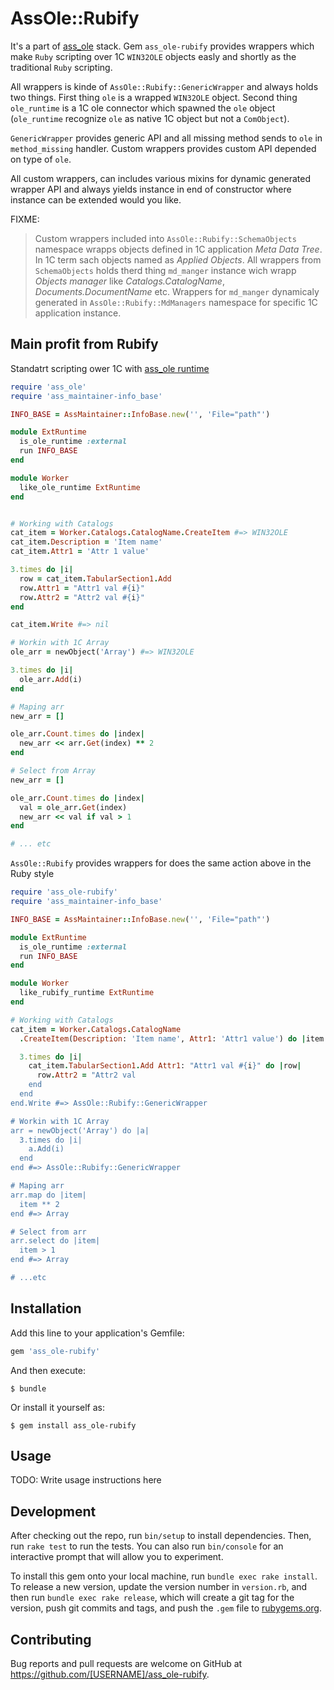 # AssOle::Rubify

It's a part of [ass_ole](https://github.com/leoniv/ass_ole) stack. Gem
`ass_ole-rubify` provides wrappers which make `Ruby` scripting
over 1C `WIN32OLE` objects easly and shortly as the traditional `Ruby`
scripting.

All wrappers is kinde of `AssOle::Rubify::GenericWrapper` and always holds two
things. First thing `ole` is a wrapped `WIN32OLE` object. Second thing
`ole_runtime` is a 1C ole connector which spawned the `ole` object
(`ole_runtime` recognize `ole` as native 1C object but not a `ComObject`).

`GenericWrapper` provides generic API and all missing method sends to `ole` in
`method_missing` handler. Custom wrappers provides custom API depended
on type of `ole`.

All custom wrappers, can includes various mixins for dynamic generated
wrapper API and always yields instance in end of constructor where instance
can be extended would you like.

FIXME:
>  Custom wrappers included into `AssOle::Rubify::SchemaObjects` namespace
>  wrapps objects defined in 1C application *Meta Data Tree*.
>  In 1C term sach objects named as *Applied Objects*.
>  All wrappers from `SchemaObjects` holds therd thing `md_manger` instance wich
>  wrapp *Objects manager* like *Catalogs.CatalogName*, *Documents.DocumentName*
>  etc. Wrappers for `md_manger` dynamicaly generated in
>  `AssOle::Rubify::MdManagers` namespace for specific 1C application instance.

## Main profit from Rubify

Standatrt scripting ower 1C with [ass_ole runtime](https://github.com/leoniv/ass_ole)

```ruby
require 'ass_ole'
require 'ass_maintainer-info_base'

INFO_BASE = AssMaintainer::InfoBase.new('', 'File="path"')

module ExtRuntime
  is_ole_runtime :external
  run INFO_BASE
end

module Worker
  like_ole_runtime ExtRuntime
end


# Working with Catalogs
cat_item = Worker.Catalogs.CatalogName.CreateItem #=> WIN32OLE
cat_item.Description = 'Item name'
cat_item.Attr1 = 'Attr 1 value'

3.times do |i|
  row = cat_item.TabularSection1.Add
  row.Attr1 = "Attr1 val #{i}"
  row.Attr2 = "Attr2 val #{i}"
end

cat_item.Write #=> nil

# Workin with 1C Array
ole_arr = newObject('Array') #=> WIN32OLE

3.times do |i|
  ole_arr.Add(i)
end

# Maping arr
new_arr = []

ole_arr.Count.times do |index|
  new_arr << arr.Get(index) ** 2
end

# Select from Array
new_arr = []

ole_arr.Count.times do |index|
  val = ole_arr.Get(index)
  new_arr << val if val > 1
end

# ... etc

```

`AssOle::Rubify` provides wrappers for does the same action above in the Ruby
style

```ruby
require 'ass_ole-rubify'
require 'ass_maintainer-info_base'

INFO_BASE = AssMaintainer::InfoBase.new('', 'File="path"')

module ExtRuntime
  is_ole_runtime :external
  run INFO_BASE
end

module Worker
  like_rubify_runtime ExtRuntime
end

# Working with Catalogs
cat_item = Worker.Catalogs.CatalogName
  .CreateItem(Description: 'Item name', Attr1: 'Attr1 value') do |item|

  3.times do |i|
    cat_item.TabularSection1.Add Attr1: "Attr1 val #{i}" do |row|
      row.Attr2 = "Attr2 val
    end
  end
end.Write #=> AssOle::Rubify::GenericWrapper

# Workin with 1C Array
arr = newObject('Array') do |a|
  3.times do |i|
    a.Add(i)
  end
end #=> AssOle::Rubify::GenericWrapper

# Maping arr
arr.map do |item|
  item ** 2
end #=> Array

# Select from arr
arr.select do |item|
  item > 1
end #=> Array

# ...etc
```


## Installation

Add this line to your application's Gemfile:

```ruby
gem 'ass_ole-rubify'
```

And then execute:

    $ bundle

Or install it yourself as:

    $ gem install ass_ole-rubify

## Usage

TODO: Write usage instructions here

## Development

After checking out the repo, run `bin/setup` to install dependencies. Then, run `rake test` to run the tests. You can also run `bin/console` for an interactive prompt that will allow you to experiment.

To install this gem onto your local machine, run `bundle exec rake install`. To release a new version, update the version number in `version.rb`, and then run `bundle exec rake release`, which will create a git tag for the version, push git commits and tags, and push the `.gem` file to [rubygems.org](https://rubygems.org).

## Contributing

Bug reports and pull requests are welcome on GitHub at https://github.com/[USERNAME]/ass_ole-rubify.
